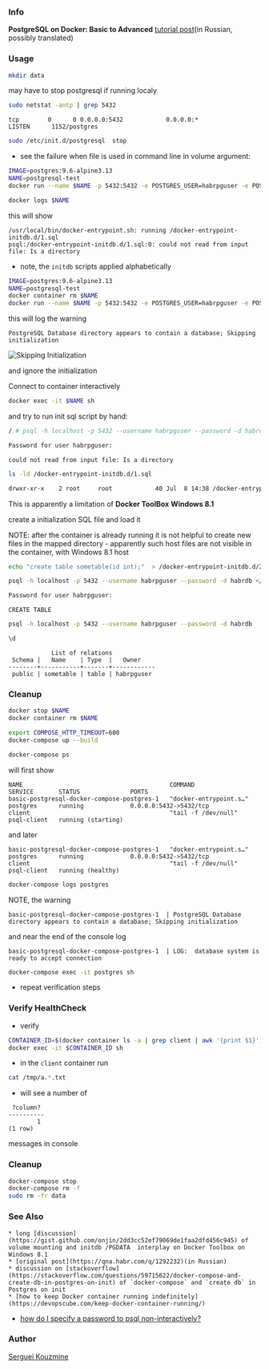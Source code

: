 ﻿### Info

__PostgreSQL on Docker: Basic to Advanced__ [tutorial post](https://habr.com/ru/articles/578744/)(in Russian, possibly translated)

### Usage

```sh
mkdir data
```
may have to stop postgresql if running localy
```sh
sudo netstat -antp | grep 5432
```
```text
tcp        0      0 0.0.0.0:5432            0.0.0.0:*               LISTEN      1152/postgres 
```


```sh
sudo /etc/init.d/postgresql  stop
```
* see the failure when file is used in command line in volume argument:
```sh
IMAGE=postgres:9.6-alpine3.13
NAME=postgresql-test
docker run --name $NAME -p 5432:5432 -e POSTGRES_USER=habrpguser -e POSTGRES_PASSWORD=pgpwd4habr -e POSTGRES_DB=habrdb -e PGDATA=/var/lib/postgresql/data/pgdata -d -v "$(pwd)/data":/var/lib/postgresql/data -v "$(pwd)/initdb/1.sql":/docker-entrypoint-initdb.d/1.sql $IMAGE
```


```sh
docker logs $NAME
```
this will show
```text
/usr/local/bin/docker-entrypoint.sh: running /docker-entrypoint-initdb.d/1.sql
psql:/docker-entrypoint-initdb.d/1.sql:0: could not read from input file: Is a directory
```
* note, the `initdb` scripts applied alphabetically
```sh
IMAGE=postgres:9.6-alpine3.13
NAME=postgresql-test
docker container rm $NAME
docker run --name $NAME -p 5432:5432 -e POSTGRES_USER=habrpguser -e POSTGRES_PASSWORD=pgpwd4habr -e POSTGRES_DB=habrdb -e PGDATA=/var/lib/postgresql/data/pgdata -d -v "$(pwd)/data":/var/lib/postgresql/data -v "$(pwd)/initdb":/docker-entrypoint-initdb.d $IMAGE
```
this will log the warning 
```text
PostgreSQL Database directory appears to contain a database; Skipping initialization
```

![Skipping Initialization](https://github.com/sergueik/springboot_study/blob/master/basic-postgresql-docker-compose/screenshots/capture-skipping.png)

and ignore the initialization

Connect to container interactively
```sh
docker exec -it $NAME sh
```
and try to run init sql script by hand:
```sh
/ # psql -h localhost -p 5432 --username habrpguser --password -d habrdb </docker-entrypoint-initdb.d/1.sql
```
```sh
Password for user habrpguser:
```
```
could not read from input file: Is a directory
```
```sh
ls -ld /docker-entrypoint-initdb.d/1.sql
```
```txt
drwxr-xr-x    2 root     root            40 Jul  8 14:38 /docker-entrypoint-initdb.d/1.sql
```
This is apparently a limitation of __Docker ToolBox__ __Windows 8.1__

create a initialization SQL file and load it

NOTE: after the container is already running it is not helpful to create new files in the mapped directory - apparently such host files are not visible in the container, with Windows 8.1 host
```sh
echo "create table sometable(id int);"  > /docker-entrypoint-initdb.d/2.sql
```

```sh
psql -h localhost -p 5432 --username habrpguser --password -d habrdb </docker-entrypoint-initdb.d/2.sql
```

```sh
Password for user habrpguser:
```
```text
CREATE TABLE
```

```sh	
psql -h localhost -p 5432 --username habrpguser --password -d habrdb
```
```sql
\d
```
```text
            List of relations
 Schema |   Name    | Type  |   Owner
--------+-----------+-------+------------
 public | sometable | table | habrpguser
```
### Cleanup
```sh
docker stop $NAME
docker container rm $NAME
```
```sh
export COMPOSE_HTTP_TIMEOUT=600
docker-compose up --build
```
```sh
docker-compose ps
```
will first show
```text
NAME                                         COMMAND                  SERVICE       STATUS              PORTS
basic-postgresql-docker-compose-postgres-1   "docker-entrypoint.s…"   postgres      running             0.0.0.0:5432->5432/tcp 
client                                       "tail -f /dev/null"      psql-client   running (starting)
```
and later
```text
basic-postgresql-docker-compose-postgres-1   "docker-entrypoint.s…"   postgres      running             0.0.0.0:5432->5432/tcp
client                                       "tail -f /dev/null"      psql-client   running (healthy)
```
```sh
docker-compose logs postgres
```
NOTE, the warning
```text
basic-postgresql-docker-compose-postgres-1  | PostgreSQL Database directory appears to contain a database; Skipping initialization
```
and near the end of the console log
```text
basic-postgresql-docker-compose-postgres-1  | LOG:  database system is ready to accept connection
```
```sh
docker-compose exec -it postgres sh
```
* repeat verification steps
### Verify HealthCheck
* verify
```sh
CONTAINER_ID=$(docker container ls -a | grep client | awk '{print $1}')
docker exec -it $CONTAINER_ID sh
```
* in the `client` container run
```sh
cat /tmp/a.*.txt
```

* will see a number of
```text
 ?column?
----------
        1
(1 row)
```

messages in console
### Cleanup

```sh
docker-compose stop 
docker-compose rm -f
sudo rm -fr data
```
### See Also

    * long [discussion](https://gist.github.com/onjin/2dd3cc52ef79069de1faa2dfd456c945) of volume mounting and initdb /PGDATA  interplay on Docker Toolbox on Windows 8.1
    * [original post](https://qna.habr.com/q/1292232)(in Russian)
    * discussion on [stackoverflow](https://stackoverflow.com/questions/59715622/docker-compose-and-create-db-in-postgres-on-init) of `docker-compose` and `create db` in Postgres on init
    * [how to keep Docker container running indefinitely](https://devopscube.com/keep-docker-container-running/)
   * [how do I specify a password to psql non-interactively?](https://stackoverflow.com/questions/6405127/how-do-i-specify-a-password-to-psql-non-interactively)

### Author
[Serguei Kouzmine](kouzmine_serguei@yahoo.com)


